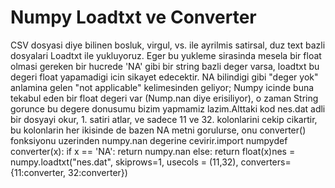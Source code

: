 # Numpy Loadtxt ve Converter

CSV dosyasi diye bilinen bosluk, virgul, vs. ile ayrilmis satirsal,
duz text bazli dosyalari Loadtxt ile yukluyoruz. Eger bu yukleme
sirasinda mesela bir float olmasi gereken bir hucrede 'NA' gibi bir
string bazli deger varsa, loadtxt bu degeri float yapamadigi icin
sikayet edecektir. NA bilindigi gibi "deger yok" anlamina gelen "not
applicable" kelimesinden geliyor; Numpy icinde buna tekabul eden bir
float degeri var (Nump.nan diye erisiliyor), o zaman String gorunce bu
degere donusumu bizim yapmamiz lazim.Alttaki kod nes.dat adli bir
dosyayi okur, 1. satiri atlar, ve sadece 11 ve 32. kolonlarini cekip
cikartir, bu kolonlarin her ikisinde de bazen NA metni gorulurse, onu
converter() fonksiyonu uzerinden numpy.nan degerine cevirir.import
numpydef converter(x): if x == 'NA': return numpy.nan else: return
float(x)nes = numpy.loadtxt("nes.dat", skiprows=1, usecols = (11,32),
converters={11:converter, 32:converter})




